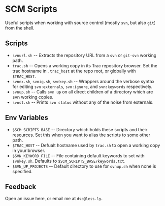# SCM Scripts

Useful scripts when working with source control (mostly `svn`, but also `git`) from the shell.


## Scripts

 * `svnurl.sh` -- Extracts the repository URL from a `svn` or `git-svn` working path.
 * `trac.sh` -- Opens a working copy in its Trac repository browser. Set the trac hostname in `.trac_host` at the repo root, or globally with `$TRAC_HOST`.
 * `svnex.sh`, `svnig.sh`, `svnkey.sh` -- Wrappers around the verbose syntax for editing `svn:externals`, `svn:ignore`, and `svn:keywords` respectively.
 * `svnup.sh` -- Calls `svn up` on all direct children of a directory which are svn working copies.
 * `svnst.sh` -- Prints `svn status` without any of the noise from externals.


## Env Variables

 * `$SCM_SCRIPTS_BASE` -- Directory which holds these scripts and their resources. Set this when you want to alias the scripts to some other path.
 * `$TRAC_HOST` -- Defualt hostname used by `trac.sh` to open a working copy in your browser.
 * `$SVN_KEYWORD_FILE` -- File containing default keywords to set with `svnkey.sh`. Defaults to `$SCM_SCRIPTS_BASE/keywords.txt`.
 * `$SVN_UP_PROJECTS` -- Default directory to use for `svnup.sh` when none is specified.


## Feedback

Open an issue here, or email me at `dsc@less.ly`.
